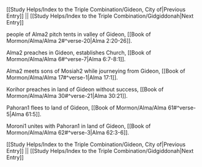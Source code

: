 [[Study Helps/Index to the Triple Combination/Gideon, City of|Previous Entry]]  ||  [[Study Helps/Index to the Triple Combination/Gidgiddonah|Next Entry]]

 people of Alma2 pitch tents in valley of Gideon, [[Book of Mormon/Alma/Alma 2#^verse-20|Alma 2:20-26]].

 Alma2 preaches in Gideon, establishes Church, [[Book of Mormon/Alma/Alma 6#^verse-7|Alma 6:7-8:1]].

 Alma2 meets sons of Mosiah2 while journeying from Gideon, [[Book of Mormon/Alma/Alma 17#^verse-1|Alma 17:1]].

 Korihor preaches in land of Gideon without success, [[Book of Mormon/Alma/Alma 30#^verse-21|Alma 30:21]].

 Pahoran1 flees to land of Gideon, [[Book of Mormon/Alma/Alma 61#^verse-5|Alma 61:5]].

 Moroni1 unites with Pahoran1 in land of Gideon, [[Book of Mormon/Alma/Alma 62#^verse-3|Alma 62:3-6]].

[[Study Helps/Index to the Triple Combination/Gideon, City of|Previous Entry]]  ||  [[Study Helps/Index to the Triple Combination/Gidgiddonah|Next Entry]]